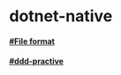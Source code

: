# dotnet-native

#### [#File format](https://www.fileformat.com/)

#### [#ddd-practive](https://betterprogramming.pub/domain-driven-design-domain-events-and-integration-events-in-net-5a2a58884aaa)
